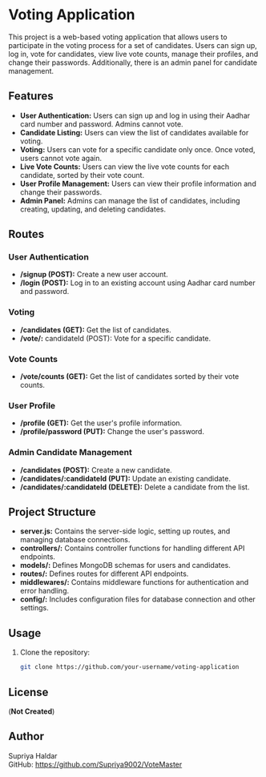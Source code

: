 # Voting Application
This project is a web-based voting application that allows users to participate in the voting process for a set of candidates. Users can sign up, log in, vote for candidates, view live vote counts, manage their profiles, and change their passwords. Additionally, there is an admin panel for candidate management.

## Features
- **User Authentication:** Users can sign up and log in using their Aadhar card number and password. Admins cannot vote.
- **Candidate Listing:** Users can view the list of candidates available for voting.
- **Voting:** Users can vote for a specific candidate only once. Once voted, users cannot vote again.
- **Live Vote Counts:** Users can view the live vote counts for each candidate, sorted by their vote count.
- **User Profile Management:** Users can view their profile information and change their passwords.
- **Admin Panel:** Admins can manage the list of candidates, including creating, updating, and deleting candidates.
## Routes
### User Authentication
- **/signup (POST):** Create a new user account.
- **/login (POST):** Log in to an existing account using Aadhar card number and password.
### Voting
- **/candidates (GET):** Get the list of candidates.
- **/vote/:** candidateId (POST): Vote for a specific candidate.
### Vote Counts
- **/vote/counts (GET):** Get the list of candidates sorted by their vote counts.
### User Profile
- **/profile (GET):** Get the user's profile information.
- **/profile/password (PUT):** Change the user's password.
### Admin Candidate Management
- **/candidates (POST):** Create a new candidate.
- **/candidates/:candidateId (PUT):** Update an existing candidate.
- **/candidates/:candidateId (DELETE):** Delete a candidate from the list.
## Project Structure
- **server.js:** Contains the server-side logic, setting up routes, and managing database connections.
- **controllers/:** Contains controller functions for handling different API endpoints.
- **models/:** Defines MongoDB schemas for users and candidates.
- **routes/:** Defines routes for different API endpoints.
- **middlewares/:** Contains middleware functions for authentication and error handling.
- **config/:** Includes configuration files for database connection and other settings.
## Usage
1. Clone the repository:
   ```bash
   git clone https://github.com/your-username/voting-application


## License
(****Not Created****)

## Author
Supriya Haldar<br>
GitHub: https://github.com/Supriya9002/VoteMaster
